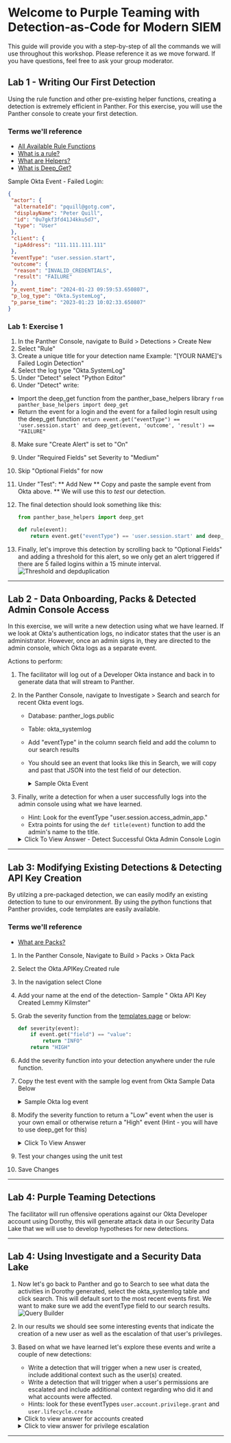 
# Welcome to Purple Teaming with Detection-as-Code for Modern SIEM

This guide will provide you with a step-by-step of all the commands we will use throughout this workshop. Please reference it as we move forward. If you have questions, feel free to ask your group moderator.

## Lab 1 - Writing Our First Detection

Using the rule function and other pre-existing helper functions, creating a detection is extremely efficient in Panther. For this exercise, you will use the Panther console to create your first detection.

### Terms we'll reference

- [All Available Rule Functions](https://github.com/panther-labs/panther-analysis/blob/master/templates/example_rule.py)
- [What is a rule?](https://docs.panther.com/writing-detections/rules)
- [What are Helpers?](https://docs.panther.com/writing-detections/globals?q=helpers)
- [What is Deep_Get?](https://docs.panther.com/writing-detections/globals#deep_get)

Sample Okta Event - Failed Login:
  
``` json
{
 "actor": {
  "alternateId": "pquill@gotg.com",
  "displayName": "Peter Quill",
  "id": "0u7gkf3fd41J4kku5d7",
  "type": "User"
 },
 "client": {
  "ipAddress": "111.111.111.111"
 },
 "eventType": "user.session.start",
 "outcome": {
  "reason": "INVALID_CREDENTIALS",
  "result": "FAILURE"
 },
 "p_event_time": "2024-01-23 09:59:53.650807",
 "p_log_type": "Okta.SystemLog",
 "p_parse_time": "2023-01:23 10:02:33.650807"
}
```

### Lab 1: Exercise 1

1. In the Panther Console, navigate to Build > Detections > Create New
2. Select "Rule"
3. Create a unique title for your detection name Example: "[YOUR NAME]'s Failed Login Detection"
4. Select the log type "Okta.SystemLog"
5. Under "Detect" select "Python Editor"
6. Under "Detect" write:
  * Import the deep_get function from the panther_base_helpers library `from panther_base_helpers import deep_get`
  * Return the event for a login and the event for a failed login result using the deep_get function `return event.get("eventType") == 'user.session.start' and deep_get(event, 'outcome', 'result') == "FAILURE"`
8. Make sure "Create Alert" is set to "On" 
9. Under "Required Fields" set Severity to "Medium"
10. Skip "Optional Fields" for now
11. Under "Test":
** Add New 
** Copy and paste the sample event from Okta above.
** We will use this to _test_ our detection.
13. The final detection should look something like this:

    ``` python
    from panther_base_helpers import deep_get
    
    def rule(event):
        return event.get("eventType") == 'user.session.start' and deep_get(event, 'outcome', 'result') == "FAILURE"
    
    ```

14. Finally, let's improve this detection by scrolling back to "Optional Fields" and adding a threshold for this alert, so we only get an alert triggered if there are 5 failed logins within a 15 minute interval.
![Threshold and depduplication](/img/depuplication.png)

___________________________________________________

## Lab 2 - Data Onboarding, Packs & Detected Admin Console Access

In this exercise, we will write a new detection using what we have learned. If we look at Okta's authentication logs, no indicator states that the user is an administrator. However, once an admin signs in, they are directed to the admin console, which Okta logs as a separate event.

Actions to perform:

1. The facilitator will log out of a Developer Okta instance and back in to generate data that will stream to Panther.
2. In the Panther Console, navigate to Investigate > Search and search for recent Okta event logs.
    - Database: panther_logs.public
    - Table: okta_systemlog
    - Add "eventType" in the column search field and add the column to our search results
    - You should see an event that looks like this in Search, we will copy and past that JSON into the test field of our detection.

        <details>
            <summary> Sample Okta Event </summary>

        ``` json
        {
         "actor": {
          "alternateId": "lemmy@heavymetals.io",
          "displayName": "Lemmy Kilmster",
          "id": "00u84z2ve37HTBEAp5d7",
          "type": "User"
         },
         "authenticationContext": {
          "authenticationStep": 0,
          "externalSessionId": "102rfBoaRdTSyil1K5J-70qZw"
         },
         "client": {
          "device": "Computer",
          "geographicalContext": {
           "city": "Portland",
           "country": "United States",
           "geolocation": {
            "lat": 45.4085,
            "lon": -122.7981
           },
           "postalCode": "97224",
           "state": "Oregon"
          },
          "ipAddress": "50.39.221.8",
          "userAgent": {
           "browser": "CHROME",
           "os": "Mac OS X",
           "rawUserAgent": "Mozilla/5.0 (Macintosh; Intel Mac OS X 10_15_7) AppleWebKit/537.36 (KHTML, like Gecko) Chrome/109.0.0.0 Safari/537.36"
          },
          "zone": "null"
         },
         "debugContext": {
          "debugData": {
           "dtHash": "01b9e25e49f63c515ec7d3d28541bc75dfe673c35931b96a7e90f433b524e2cb",
           "requestId": "Y91XUfm5OI--q_zkmcFZiQAACSQ",
           "requestUri": "/admin/sso/callback",
           "url": "/admin/sso/callback?code=******&state=32V3eK8pCBdtyxns6tRJ_BVWKuB7_oGy"
          }
         },
         "displayMessage": "User accessing Okta admin app",
         "eventType": "user.session.access_admin_app",
         "legacyEventType": "app.admin.sso.login.success",
         "outcome": {
          "result": "SUCCESS"
         },
         "p_any_domain_names": [
          ""
         ],
         "p_any_emails": [
          "lemmy@heavymetals.io"
         ],
         "p_any_ip_addresses": [
          ""
         ],
         "p_event_time": "2023-02-03 18:49:54.461",
         "p_log_type": "Okta.SystemLog",
         "p_parse_time": "2023-02-03 18:51:36.242",
         "p_row_id": "ead08fa06833fd8afdd5ed981604",
         "p_schema_version": 0,
         "p_source_id": "1cb8ad2c-a88c-4eff-b7b7-aa9473638728",
         "p_source_label": "WorkshopOkta",
         "p_timeline": "2023-02-03 18:49:54.461",
         "published": "2023-02-03 18:49:54.461",
         "request": {
          "ipChain": [
           {
            "geographicalContext": {
             "city": "Portland",
             "country": "United States",
             "geolocation": {
              "lat": 45.4085,
              "lon": -122.7981
             },
             "postalCode": "",
             "state": "Oregon"
            },
            "ip": "",
            "version": "V4"
           }
          ]
         },
         "securityContext": {
          "asNumber": 27017,
          "asOrg": "",
          "domain": "",
          "isProxy": false,
          "isp": "fiber"
         },
         "severity": "INFO",
         "target": [
          {
           "alternateId": "lemmy@heavymetals.io",
           "displayName": "Lemmy Kilmster",
           "id": "00u84z2ve37HTBEAp5d7",
           "type": "AppUser"
          }
         ],
         "transaction": {
          "detail": {},
          "id": "Y91XUfm5OI--q_zkmcFZiQAACSQ",
          "type": "WEB"
         },
         "uuid": "8c4d4d05-a3f3-11ed-8916-39bd47e0f0ef",
         "version": "0"
        }
        ```

        </details>

3. Finally, write a detection for when a user successfully logs into the admin console using what we have learned.
    - Hint: Look for the eventType "user.session.access_admin_app."
    - Extra points for using the `def title(event)` function to add the admin's name to the title.

    <details>
    	<summary>Click To View Answer - Detect Successful Okta Admin Console Login </summary>

    ``` python
    from panther_base_helpers import deep_get
    
    def rule(event):
        return event.get("eventType") == 'user.session.access_admin_app' and deep_get(event, 'outcome', 'result') == "SUCCESS"
    
    def title(event):
        str_title = f"Okta Admin Console access by {deep_get(event,'actor','displayName')}"
        return str_title
    
    ```

    </details>

___________________________________________________

## Lab 3: Modifying Existing Detections & Detecting API Key Creation

By utilzing a pre-packaged detection, we can easily modify an existing detection to tune to our environment. By using the python functions that Panther provides, code templates are easily available.

### Terms we'll reference

- [What are Packs?](https://docs.panther.com/writing-detections/detection-packs)

1. In the Panther Console, Navigate to Build > Packs > Okta Pack
2. Select the Okta.APIKey.Created rule
3. In the navigation select Clone  
4. Add your name at the end of the detection- Sample " Okta API Key Created Lemmy Kilmster"
5. Grab the severity function from the [templates page](https://github.com/panther-labs/panther-analysis/blob/master/templates/example_rule.py) or below:

    ``` python
    def severity(event):
        if event.get("field") == "value":
            return "INFO"
        return "HIGH"
    ```

6. Add the severity function into your detection anywhere under the rule function.
7. Copy the test event with the sample log event from Okta Sample Data Below

    <details>
    	<summary>Sample Okta log event</summary>

    ``` json
    {
     "debugContext": {},
     "published": "2021-01-08 21:28:34.875",
     "eventType": "system.api_token.create",
     "version": "0",
     "legacyEventType": "api.token.create",
     "outcome": {
      "result": "SUCCESS"
     },
     "request": {},
     "uuid": "2a992f80-d1ad-4f62-900e-8c68bb72a21b",
     "severity": "INFO",
     "displayMessage": "Create API token",
     "actor": {
      "alternateId": "lemmy@heavymetals.io",
      "displayName": "Lemmy Kilmster",
      "id": "00u3q14ei6KUOm4Xi2p4",
      "type": "User"
     },
     "target": [
      {
       "id": "00Tpki36zlWjhjQ1u2p4",
       "type": "Token",
       "alternateId": "unknown",
       "displayName": "test_key",
       "details": null
      }
     ]
    }
    ```

    </details>

8. Modify the severity function to return a "Low" event when the user is your own email or otherwise return a "High" event (Hint - you will have to use deep_get for this)

    <details>
    	<summary>Click To View Answer</summary>

    ``` python
    def severity(event):
        if deep_get(event,"actor","alternateId") == "lemmy@heavymetals.io":
            return "LOW"
        return "HIGH"
    
    ```

    </details>

9. Test your changes using the unit test
10. Save Changes

___________________________________________________

## Lab 4: Purple Teaming Detections

The facilitator will run offensive operations against our Okta Developer account using Dorothy, this will generate attack data in our Security Data Lake that we will use to develop hypotheses for new detections. 



___________________________________________________

## Lab 4: Using Investigate and a Security Data Lake

1. Now let's go back to Panther and go to Search to see what data the activities in Dorothy generated, select the okta_systemlog table and click search. This will default sort to the most recent events first. We want to make sure we add the eventType field to our search results. 
    ![Query Builder ](/img/query_builder1.png)
2. In our results we should see some interesting events that indicate the creation of a new user as well as the escalation of that user's privileges.
  
3. Based on what we have learned let's explore these events and write a couple of new detections:
    - Write a detection that will trigger when a new user is created, include additional context such as the user(s) created.
    - Write a detection that will trigger when a user's permissions are escalated and include additional context regarding who did it and what accounts were affected.
    - Hints: look for these eventTypes `user.account.privilege.grant` and `user.lifecycle.create`

    <details>
    	<summary>Click to view answer for accounts created </summary>

    ``` python
  
    from panther_base_helpers import deep_get
    
    def rule(event):
        return event.get("eventType") == 'user.lifecycle.create' and deep_get(event, "outcome","result") == "SUCCESS"
    
    def title(event):
        return "New account(s) created by  " + deep_get(event,"actor","displayName")
    
    
    def get_display_names(event):
        rv = []
        target = event.get('target')
        for x in target:
            rv.append(x.get('displayName'))
        return rv
    
    def alert_context(event):
        return {"displayName": get_display_names(event)}
    ```

    </details>

    <details>
        <summary>Click to view answer for privilege escalation </summary>

    ``` python
    from panther_base_helpers import deep_get

    def rule(event):
        return event.get("eventType") == 'user.account.privilege.grant' and deep_get(event, "debugContext","debugData","privilegeGranted") == "Super administrator"

    def title(event):
        return "Privilege escalation by " + deep_get(event,"actor","displayName")
    
    def get_display_names(event):
        rv = []
        target = event.get('target')
        for x in target:
            rv.append(x.get('displayName'))
        return rv
    
    def alert_context(event):
        return {"displayName": get_display_names(event)}

    ```

    </details>
___________________________________________________

